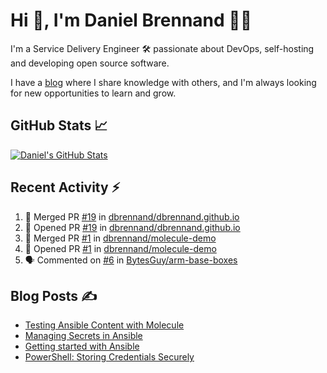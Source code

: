 # Hi 👋, I'm Daniel Brennand 👨‍💻

I'm a Service Delivery Engineer 🛠 passionate about DevOps, self-hosting and developing open source software.

I have a [blog](https://danielbrennand.com/blog/) where I share knowledge with others, and I'm always looking for new opportunities to learn and grow.

## GitHub Stats 📈

[![Daniel's GitHub Stats](https://github-readme-stats-dbrennand.vercel.app/api?username=dbrennand&show_icons=true&count_private=true&hide_border=true&theme=dark)](https://github.com/anuraghazra/github-readme-stats)

## Recent Activity ⚡

<!--START_SECTION:activity-->
1. 🎉 Merged PR [#19](https://github.com/dbrennand/dbrennand.github.io/pull/19) in [dbrennand/dbrennand.github.io](https://github.com/dbrennand/dbrennand.github.io)
2. 💪 Opened PR [#19](https://github.com/dbrennand/dbrennand.github.io/pull/19) in [dbrennand/dbrennand.github.io](https://github.com/dbrennand/dbrennand.github.io)
3. 🎉 Merged PR [#1](https://github.com/dbrennand/molecule-demo/pull/1) in [dbrennand/molecule-demo](https://github.com/dbrennand/molecule-demo)
4. 💪 Opened PR [#1](https://github.com/dbrennand/molecule-demo/pull/1) in [dbrennand/molecule-demo](https://github.com/dbrennand/molecule-demo)
5. 🗣 Commented on [#6](https://github.com/BytesGuy/arm-base-boxes/issues/6#issuecomment-1657131784) in [BytesGuy/arm-base-boxes](https://github.com/BytesGuy/arm-base-boxes)
<!--END_SECTION:activity-->

## Blog Posts ✍

<!-- BLOG-POST-LIST:START -->
- [Testing Ansible Content with Molecule](https://danielbrennand.com/blog/testing-ansible-content/)
- [Managing Secrets in Ansible](https://danielbrennand.com/blog/managing-secrets-in-ansible/)
- [Getting started with Ansible](https://danielbrennand.com/blog/getting-started-ansible/)
- [PowerShell: Storing Credentials Securely](https://danielbrennand.com/blog/powershell-storing-credentials/)
<!-- BLOG-POST-LIST:END -->
